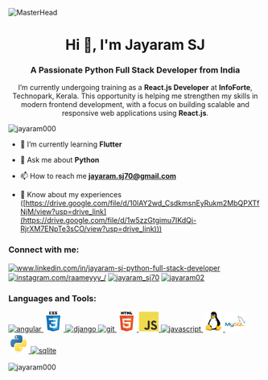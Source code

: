 ![MasterHead](https://media.geeksforgeeks.org/wp-content/uploads/20240415204701/How-to-Become-a-Python-Full-Stack-Developer.png)


<h1 align="center">Hi 👋, I'm Jayaram SJ</h1> <h3 align="center">A Passionate Python Full Stack Developer from India</h3> 
<p align="center">I’m currently undergoing training as a <strong>React.js Developer</strong> at <strong>InfoForte</strong>, Technopark, Kerala. This opportunity is helping me strengthen my skills in modern frontend development, with a focus on building scalable and responsive web applications using <strong>React.js</strong>.</p>



<p align="left"> <img src="https://komarev.com/ghpvc/?username=jayaram000&label=Profile%20views&color=0e75b6&style=flat" alt="jayaram000" /> </p>




- 🌱 I’m currently learning **Flutter**

- 💬 Ask me about **Python**

- 📫 How to reach me **jayaram.sj70@gmail.com**

- 📄 Know about my experiences ([https://drive.google.com/file/d/10lAY2wd_CsdkmsnEyRukm2MbQPXTfNjM/view?usp=drive_link](https://drive.google.com/file/d/1w5zzGtgimu7IKdQj-RjrXM7ENpTe3sCO/view?usp=drive_link)))

<h3 align="left">Connect with me:</h3>
<p align="left">
<a href="https://linkedin.com/in/www.linkedin.com/in/jayaram-sj-python-full-stack-developer" target="blank"><img align="center" src="https://raw.githubusercontent.com/rahuldkjain/github-profile-readme-generator/master/src/images/icons/Social/linked-in-alt.svg" alt="www.linkedin.com/in/jayaram-sj-python-full-stack-developer" height="30" width="40" /></a>
<a href="https://instagram.com/raameyyy_/" target="blank"><img align="center" src="https://raw.githubusercontent.com/rahuldkjain/github-profile-readme-generator/master/src/images/icons/Social/instagram.svg" alt="instagram.com/raameyyy_/" height="30" width="40" /></a>
<a href="https://www.hackerrank.com/jayaram_sj70" target="blank"><img align="center" src="https://raw.githubusercontent.com/rahuldkjain/github-profile-readme-generator/master/src/images/icons/Social/hackerrank.svg" alt="jayaram_sj70" height="30" width="40" /></a>
<a href="https://www.leetcode.com/jayaram02" target="blank"><img align="center" src="https://raw.githubusercontent.com/rahuldkjain/github-profile-readme-generator/master/src/images/icons/Social/leet-code.svg" alt="jayaram02" height="30" width="40" /></a>
</p>

<h3 align="left">Languages and Tools:</h3>
<p align="left">
<a href="https://angular.io" target="_blank" rel="noreferrer">
  <img src="https://angular.io/assets/images/logos/angular/angular.svg" alt="angular" width="40" height="40"/>
</a>
<a href="https://www.w3schools.com/css/" target="_blank" rel="noreferrer">
  <img src="https://raw.githubusercontent.com/devicons/devicon/master/icons/css3/css3-original-wordmark.svg" alt="css3" width="40" height="40"/>
</a>
<a href="https://www.djangoproject.com/" target="_blank" rel="noreferrer">
  <img src="https://cdn.worldvectorlogo.com/logos/django.svg" alt="django" width="40" height="40"/>
</a>
<a href="https://git-scm.com/" target="_blank" rel="noreferrer">
  <img src="https://www.vectorlogo.zone/logos/git-scm/git-scm-icon.svg" alt="git" width="40" height="40"/>
</a>
<a href="https://www.w3.org/html/" target="_blank" rel="noreferrer">
  <img src="https://raw.githubusercontent.com/devicons/devicon/master/icons/html5/html5-original-wordmark.svg" alt="html5" width="40" height="40"/>
</a>
<a href="https://developer.mozilla.org/en-US/docs/Web/JavaScript" target="_blank" rel="noreferrer">
  <img src="https://raw.githubusercontent.com/devicons/devicon/master/icons/javascript/javascript-original.svg" alt="javascript" width="40" height="40"/>
</a>
  <a href="https://developer.mozilla.org/en-US/docs/Web/Reactjs" target="_blank" rel="noreferrer">
  <img src="https://raw.githubusercontent.com/devicons/devicon/master/icons/reactjs/reactjs-original.svg" alt="javascript" width="40" height="40"/>
</a>
<a href="https://www.linux.org/" target="_blank" rel="noreferrer">
  <img src="https://raw.githubusercontent.com/devicons/devicon/master/icons/linux/linux-original.svg" alt="linux" width="40" height="40"/>
</a>
<a href="https://www.mysql.com/" target="_blank" rel="noreferrer">
  <img src="https://raw.githubusercontent.com/devicons/devicon/master/icons/mysql/mysql-original-wordmark.svg" alt="mysql" width="40" height="40"/>
</a>
<a href="https://www.python.org" target="_blank" rel="noreferrer">
  <img src="https://raw.githubusercontent.com/devicons/devicon/master/icons/python/python-original.svg" alt="python" width="40" height="40"/>
</a>
<a href="https://www.sqlite.org/" target="_blank" rel="noreferrer">
  <img src="https://www.vectorlogo.zone/logos/sqlite/sqlite-icon.svg" alt="sqlite" width="40" height="40"/>
</a>
</p>

<p><img align="center" src="https://github-readme-stats.vercel.app/api/top-langs?username=jayaram000&show_icons=true&locale=en&layout=compact" alt="jayaram000" /></p>
